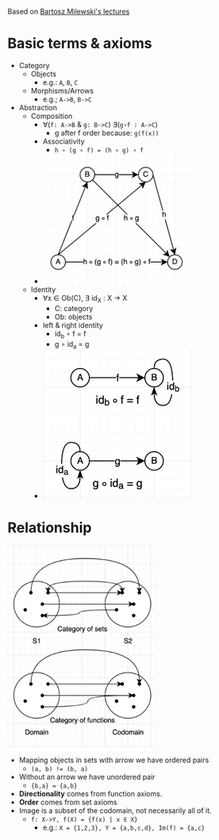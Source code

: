 Based on [Bartosz Milewski's lectures](https://www.youtube.com/playlist?list=PLbgaMIhjbmEnaH_LTkxLI7FMa2HsnawM)
# Basic terms & axioms
- Category
  - Objects
    - e.g.: `A`, `B`, `C`
  - Morphisms/Arrows
    - e.g.; `A->B`, `B->C`
- Abstraction
  - Composition
      - ∀(`f: A->B` & `g: B->C`) ∃(`g∘f : A->C`)
        - g after f order because: `g(f(x))`
      - Associativity
        - `h ∘ (g ∘ f) = (h ∘ g) ∘ f`
      - <img src="pic/associativity.png" alt="associativity diagram" width="300"/>
  - Identity
    - ∀x ∈ Ob(C), ∃ id<sub>X</sub> : X → X
      - C: category
      - Ob: objects
    - left & right identity
      - id<sub>b</sub> ∘ f = f
      - g ∘ id<sub>a</sub> = g
    - <img src="pic/identity.png" alt="identity diagram" width="300"/>
  
# Relationship
<img src="pic/relationship.png" alt="relation diagram" width="300"/>

- Mapping objects in sets with arrow we have ordered pairs
  - `(a, b) != (b, a)`
- Without an arrow we have unordered pair
  - `{b,a} = {a,b}`
- **Directionality** comes from function axioms.
- **Order** comes from set axioms
- Image is a subset of the codomain, not necessarily all of it.
  - `f: X->Y, f(X) = {f(x) | x ∈ X}`
    - e.g.: `X = {1,2,3}, Y = {a,b,c,d}, Im(f) = {a,c}`